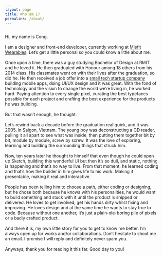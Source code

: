```yaml
---
layout: page
title: Who am I?
permalink: /about/
---
```


<div class="small-12 medium-12 large-6 columns content__body">
  <p class="content__body--text">
    Hi, my name is Cong.
    <br/><br/>
    I am a designer and front-end developer, currently working at <a href="http://misfit.com" target="\_blank">Misfit Wearables</a>. Let’s get a little personal so you could know a little about me.
    <br/><br/>
    Once upon a time, there was a guy studying Bachelor of Design at RMIT and he loved it. He then graduated with Honour among 18 others from his 2014 class. His classmates went on with their lives after the graduation, so did he. He then received a job offer into a <a href="http://misfit.com" target="\_blank">small tech startup company</a> building mobile apps, doing UI/UX design and it was great. With the fond of technology and the vision to change the world we’re living in, he worked hard. Paying attention to every single pixel, curating the best typefaces possible for each project and crafting the best experience for the products he was building.
    <br/><br/>
    But that wasn’t enough, he thought.
    <br/><br/>
    Let’s rewind back a decade before the graduation real quick, and it was 2005, in Saigon, Vietnam. The young boy was deconstructing a CD reader, pulling it all apart to see what was inside, then putting them together bit by bit, module by module, screw by screw. It was the love of exploring, learning and building the surrounding things that struck him.
    <br/><br/>
    Now, ten years later he thought to himself that even though he could open up Sketch, building this wonderful UI but then it’s so dull, and static, nothing is happening and that’s no way to live. From that moment, he learned coding and that’s how the builder in him gives life to his work. Making it presentable, making it real and interactive.
    <br/><br/>
    People has been telling him to choose a path, either coding or designing, but he chose both because he knows with his personalities, he would want to build something and stuck with it until the product is shipped or delivered. He loves to get involved, get his hands dirty whilst fixing and improving. He loves design and at the same time he wants to stay true to code. Because without one another, it’s just a plain-ole-boring pile of pixels or a badly crafted product.
    <br/><br/>
    And there it is, my own little story for you to get to know me better. I’m always open up for works and/or collaborations. Don’t hesitate to shoot me an email. I promise I will reply and definitely never spam you.
    <br/><br/>
    Anyways, thank you for reading it this far. Good day to you!
  </p>
</div>

<script>
	$(document).ready(function(){
		$('#home').removeClass('active');
		$('#about').addClass('active');
	});
</script>
